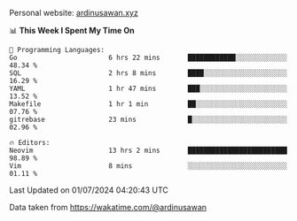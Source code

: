 Personal website: [ardinusawan.xyz](https://ardinusawan.xyz)

<!--START_SECTION:waka-->
📊 **This Week I Spent My Time On** 

```text
💬 Programming Languages: 
Go                       6 hrs 22 mins       ████████████░░░░░░░░░░░░░   48.34 % 
SQL                      2 hrs 8 mins        ████░░░░░░░░░░░░░░░░░░░░░   16.29 % 
YAML                     1 hr 47 mins        ███░░░░░░░░░░░░░░░░░░░░░░   13.52 % 
Makefile                 1 hr 1 min          ██░░░░░░░░░░░░░░░░░░░░░░░   07.76 % 
gitrebase                23 mins             █░░░░░░░░░░░░░░░░░░░░░░░░   02.96 % 

🔥 Editors: 
Neovim                   13 hrs 2 mins       █████████████████████████   98.89 % 
Vim                      8 mins              ░░░░░░░░░░░░░░░░░░░░░░░░░   01.11 % 
```


 Last Updated on 01/07/2024 04:20:43 UTC
<!--END_SECTION:waka-->
Data taken from https://wakatime.com/@ardinusawan
